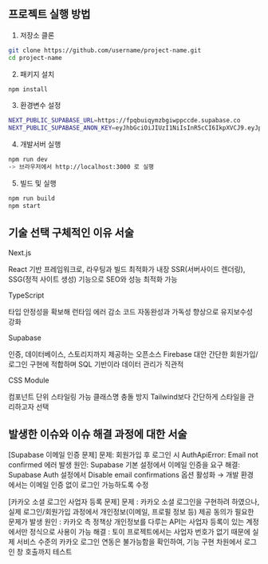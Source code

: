 ## 프로젝트 실행 방법
1. 저장소 클론
```bash
git clone https://github.com/username/project-name.git
cd project-name
```

2. 패키지 설치
```bash
npm install
```

3. 환경변수 설정
```bash
NEXT_PUBLIC_SUPABASE_URL=https://fpqbuiqymzbgiwppccde.supabase.co
NEXT_PUBLIC_SUPABASE_ANON_KEY=eyJhbGciOiJIUzI1NiIsInR5cCI6IkpXVCJ9.eyJpc3MiOiJzdXBhYmFzZSIsInJlZiI6ImZwcWJ1aXF5bXpiZ2l3cHBjY2RlIiwicm9sZSI6ImFub24iLCJpYXQiOjE3NTY3MjM2MzcsImV4cCI6MjA3MjI5OTYzN30.gfXJMnrTvibBLJabSNkyxoXfhOa_yjUrjWzP5QIuVz4
```

4. 개발서버 실행
```bash
npm run dev
-> 브라우저에서 http://localhost:3000 로 실행
```

5. 빌드 및 실행
```bash
npm run build
npm start
```

   
## 기술 선택 구체적인 이유 서술

Next.js

React 기반 프레임워크로, 라우팅과 빌드 최적화가 내장
SSR(서버사이드 렌더링), SSG(정적 사이트 생성) 기능으로 SEO와 성능 최적화 가능

TypeScript

타입 안정성을 확보해 런타임 에러 감소
코드 자동완성과 가독성 향상으로 유지보수성 강화

Supabase

인증, 데이터베이스, 스토리지까지 제공하는 오픈소스 Firebase 대안
간단한 회원가입/로그인 구현에 적합하며 SQL 기반이라 데이터 관리가 직관적

CSS Module

컴포넌트 단위 스타일링 가능
클래스명 충돌 방지
Tailwind보다 간단하게 스타일을 관리하고자 선택  

  
## 발생한 이슈와 이슈 해결 과정에 대한 서술

[Supabase 이메일 인증 문제]
문제: 회원가입 후 로그인 시 AuthApiError: Email not confirmed 에러 발생
원인: Supabase 기본 설정에서 이메일 인증을 요구
해결: Supabase Auth 설정에서 Disable email confirmations 옵션 활성화 → 개발 환경에서는 이메일 인증 없이 로그인 가능하도록 수정

[카카오 소셜 로그인 사업자 등록 문제]
문제 : 카카오 소셜 로그인을 구현하려 하였으나, 실제 로그인/회원가입 과정에서 개인정보(이메일, 프로필 정보 등) 제공 동의가 필요한 문제가 발생
원인 : 카카오 측 정책상 개인정보를 다루는 API는 사업자 등록이 있는 계정에서만 정식으로 사용이 가능
해결 : 토이 프로젝트에서는 사업자 번호가 없기 때문에 실제 서비스 수준의 카카오 로그인 연동은 불가능함을 확인하여, 기능 구현 차원에서 로그인 창 호출까지 테스트
